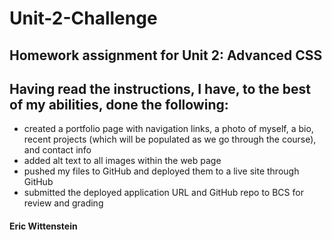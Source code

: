# Unit-2-Challenge
## Homework assignment for Unit 2: Advanced CSS

## Having read the instructions, I have, to the best of my abilities, done the following:

- created a portfolio page with navigation links, a photo of myself, a bio, recent projects (which will be populated as we go through the course), and contact info
- added alt text to all images within the web page
- pushed my files to GitHub and deployed them to a live site through GitHub
- submitted the deployed application URL and GitHub repo to BCS for review and grading

<!-- EHW SIGNET
---------
    |
  -----
    |
---------
 -->

#### Eric Wittenstein